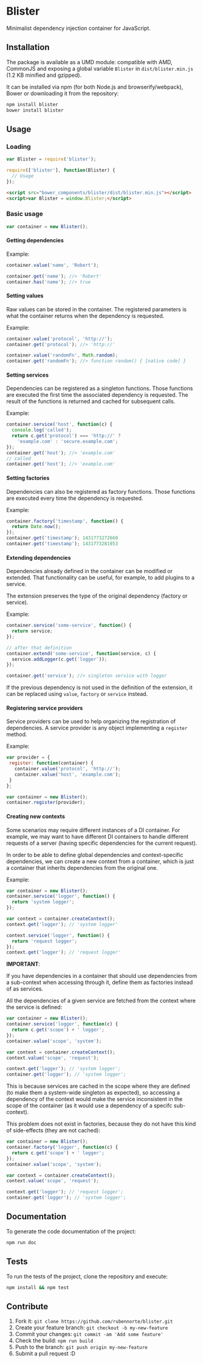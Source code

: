 # Blister

Minimalist dependency injection container for JavaScript.

## Installation

The package is available as a UMD module: compatible with AMD, CommonJS and exposing a global variable `Blister` in `dist/blister.min.js` (1.2 KB minified and gzipped).

It can be installed via npm (for both Node.js and browserify/webpack), Bower or downloading it from the repository:

```bash
npm install blister
bower install blister
```

## Usage

### Loading

```js
var Blister = require('blister');
```

```js
require(['blister'], function(Blister) {
  // Usage
});
```

```html
<script src="bower_components/blister/dist/blister.min.js"></script>
<script>var Blister = window.Blister;</script>
```

### Basic usage

```js
var container = new Blister();
```

#### Getting dependencies

Example:

```js
container.value('name', 'Robert');

container.get('name'); //> 'Robert'
container.has('name'); //> true
```

#### Setting values

Raw values can be stored in the container. The registered parameters is what the container returns when the dependency is requested.

Example:

```js
container.value('protocol', 'http://');
container.get('protocol'); //> 'http://'

container.value('randomFn', Math.random);
container.get('randomFn'); //> function random() { [native code] }
```

#### Setting services

Dependencies can be registered as a singleton functions. Those functions are executed the first time the associated dependency is requested. The result of the functions is returned and cached for subsequent calls.

Example:

```js
container.service('host', function(c) {
  console.log('called');
  return c.get('protocol') === 'http://' ?
    'example.com' : 'secure.example.com';
});
container.get('host'); //> 'example.com'
// called
container.get('host'); //> 'example.com'
```

#### Setting factories

Dependencies can also be registered as factory functions. Those functions are executed every time the dependency is requested.

Example:

```js
container.factory('timestamp', function() {
  return Date.now();
});
container.get('timestamp'); 1431773272660
container.get('timestamp'); 1431773281953
```

#### Extending dependencies

Dependencies already defined in the container can be modified or extended. That functionality can be useful, for example, to add plugins to a service.

The extension preserves the type of the original dependency (factory or service).

Example:

```js
container.service('some-service', function() {
  return service;
});

// after that definition
container.extend('some-service', function(service, c) {
  service.addLogger(c.get('logger'));
});

container.get('service'); //> singleton service with logger
```

If the previous dependency is not used in the definition of the extension, it can be replaced using `value`, `factory` or `service` instead.

#### Registering service providers

Service providers can be used to help organizing the registration of dependencies. A service provider is any object implementing a `register` method.

Example:

```javascript
var provider = {
 register: function(container) {
   container.value('protocol', 'http://');
   container.value('host', 'example.com');
 }
};

var container = new Blister();
container.register(provider);
```

#### Creating new contexts

Some scenarios may require different instances of a DI container. For example, we may want to have different DI containers to handle different requests of a server (having specific dependencies for the current request).

In order to be able to define global dependencies and context-specific dependencies, we can create a new context from a container, which is just a container that inherits dependencies from the original one.

Example:

```javascript
var container = new Blister();
container.service('logger', function() {
  return 'system logger';
});

var context = container.createContext();
context.get('logger'); // 'system logger'

context.service('logger', function() {
  return 'request logger';
});
context.get('logger'); // 'request logger'
```

__IMPORTANT__:

If you have dependencies in a container that should use dependencies from a sub-context when accessing through it, define them as factories instead of as services.

All the dependencies of a given service are fetched from the context where the service is defined:

```javascript
var container = new Blister();
container.service('logger', function(c) {
  return c.get('scope') + ' logger';
});
container.value('scope', 'system');

var context = container.createContext();
context.value('scope', 'request');

context.get('logger'); // 'system logger';
container.get('logger'); // 'system logger';
```

This is because services are cached in the scope where they are defined (to make them a system-wide singleton as expected), so accessing a dependency of the context would make the service inconsistent in the scope of the container (as it would use a dependency of a specifc sub-context).

This problem does not exist in factories, because they do not have this kind of side-effects (they are not cached):

```javascript
var container = new Blister();
container.factory('logger', function(c) {
  return c.get('scope') + ' logger';
});
container.value('scope', 'system');

var context = container.createContext();
context.value('scope', 'request');

context.get('logger'); // 'request logger';
container.get('logger'); // 'system logger';
```

## Documentation

To generate the code documentation of the project:

```bash
npm run doc
```

## Tests

To run the tests of the project, clone the repository and execute:

```bash
npm install && npm test
```

## Contribute

1. Fork it: `git clone https://github.com/rubennorte/blister.git`
2. Create your feature branch: `git checkout -b my-new-feature`
3. Commit your changes: `git commit -am 'Add some feature'`
4. Check the build: `npm run build`
4. Push to the branch: `git push origin my-new-feature`
5. Submit a pull request :D

